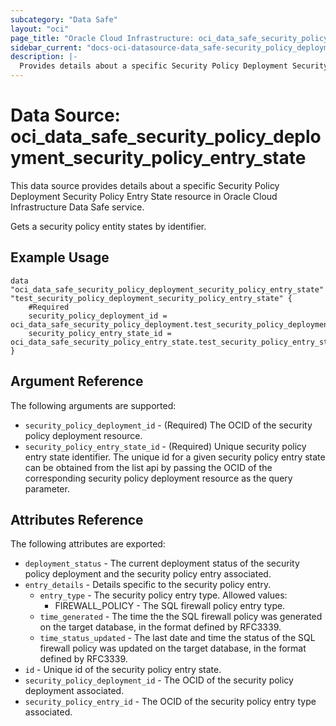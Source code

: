 ```yaml
---
subcategory: "Data Safe"
layout: "oci"
page_title: "Oracle Cloud Infrastructure: oci_data_safe_security_policy_deployment_security_policy_entry_state"
sidebar_current: "docs-oci-datasource-data_safe-security_policy_deployment_security_policy_entry_state"
description: |-
  Provides details about a specific Security Policy Deployment Security Policy Entry State in Oracle Cloud Infrastructure Data Safe service
---
```


# Data Source: oci_data_safe_security_policy_deployment_security_policy_entry_state
This data source provides details about a specific Security Policy Deployment Security Policy Entry State resource in Oracle Cloud Infrastructure Data Safe service.

Gets a security policy entity states by identifier.

## Example Usage

```hcl
data "oci_data_safe_security_policy_deployment_security_policy_entry_state" "test_security_policy_deployment_security_policy_entry_state" {
	#Required
	security_policy_deployment_id = oci_data_safe_security_policy_deployment.test_security_policy_deployment.id
	security_policy_entry_state_id = oci_data_safe_security_policy_entry_state.test_security_policy_entry_state.id
}
```

## Argument Reference

The following arguments are supported:

* `security_policy_deployment_id` - (Required) The OCID of the security policy deployment resource.
* `security_policy_entry_state_id` - (Required) Unique security policy entry state identifier. The unique id for a given security policy entry state can be obtained  from the list api by passing the OCID of the corresponding  security policy deployment resource as the query parameter. 


## Attributes Reference

The following attributes are exported:

* `deployment_status` - The current deployment status of the security policy deployment and the security policy entry associated.
* `entry_details` - Details specific to the security policy entry.
	* `entry_type` - The security policy entry type. Allowed values:
		* FIREWALL_POLICY - The SQL firewall policy entry type. 
	* `time_generated` - The time the the SQL firewall policy was generated on the target database, in the format defined by RFC3339.
	* `time_status_updated` - The last date and time the status of the SQL firewall policy was updated on the target database, in the format defined by RFC3339.
* `id` - Unique id of the security policy entry state.
* `security_policy_deployment_id` - The OCID of the security policy deployment associated.
* `security_policy_entry_id` - The OCID of the security policy entry type associated.

